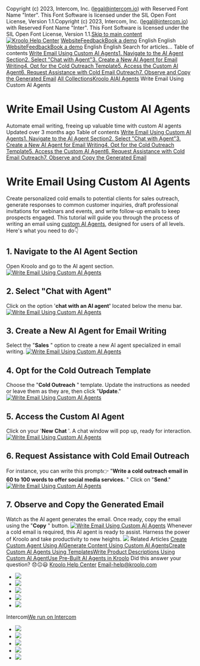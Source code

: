 Copyright (c) 2023, Intercom, Inc. (legal@intercom.io) with Reserved Font Name "Inter". This Font Software is licensed under the SIL Open Font License, Version 1.1.Copyright (c) 2023, Intercom, Inc. (legal@intercom.io) with Reserved Font Name "Inter". This Font Software is licensed under the SIL Open Font License, Version 1.1.[Skip to main content](https://help.kroolo.com/en/articles/9668944-write-email-using-custom-ai-agents#main-content)
[![Kroolo Help Center](https://downloads.intercomcdn.com/i/o/h4qkzypg/611116/ee699fbf23fef0f6d8d4f666d84c/37cdcedd14003d8fdcfdeda0a05c09cb)](https://help.kroolo.com/en/)
[Website](https://kroolo.com/)[Feedback](https://kroolo.featurebase.app/)[Book a demo](https://kroolo.com/book-demo)
English
English
[Website](https://kroolo.com/)[Feedback](https://kroolo.featurebase.app/)[Book a demo](https://kroolo.com/book-demo)
English
English
Search for articles...
Table of contents
[Write Email Using Custom AI Agents](https://help.kroolo.com/en/articles/9668944-write-email-using-custom-ai-agents#h_e16044be1e)[1. Navigate to the AI Agent Section](https://help.kroolo.com/en/articles/9668944-write-email-using-custom-ai-agents#h_45f4b327a6)[2. Select "Chat with Agent"](https://help.kroolo.com/en/articles/9668944-write-email-using-custom-ai-agents#h_593397ead4)[3. Create a New AI Agent for Email Writing](https://help.kroolo.com/en/articles/9668944-write-email-using-custom-ai-agents#h_afd4eca6d3)[4. Opt for the Cold Outreach Template](https://help.kroolo.com/en/articles/9668944-write-email-using-custom-ai-agents#h_0bd5d766e6)[5. Access the Custom AI Agent](https://help.kroolo.com/en/articles/9668944-write-email-using-custom-ai-agents#h_4f2c030120)[6. Request Assistance with Cold Email Outreach](https://help.kroolo.com/en/articles/9668944-write-email-using-custom-ai-agents#h_b4d4ccfe58)[7. Observe and Copy the Generated Email](https://help.kroolo.com/en/articles/9668944-write-email-using-custom-ai-agents#h_7e0e55e9a2)
[All Collections](https://help.kroolo.com/en/)[Kroolo AI](https://help.kroolo.com/en/collections/9304754-kroolo-ai)[AI Agents](https://help.kroolo.com/en/collections/10019710-ai-agents)
Write Email Using Custom AI Agents
# Write Email Using Custom AI Agents
Automate email writing, freeing up valuable time with custom AI agents
Updated over 3 months ago
Table of contents
[Write Email Using Custom AI Agents](https://help.kroolo.com/en/articles/9668944-write-email-using-custom-ai-agents#h_e16044be1e)[1. Navigate to the AI Agent Section](https://help.kroolo.com/en/articles/9668944-write-email-using-custom-ai-agents#h_45f4b327a6)[2. Select "Chat with Agent"](https://help.kroolo.com/en/articles/9668944-write-email-using-custom-ai-agents#h_593397ead4)[3. Create a New AI Agent for Email Writing](https://help.kroolo.com/en/articles/9668944-write-email-using-custom-ai-agents#h_afd4eca6d3)[4. Opt for the Cold Outreach Template](https://help.kroolo.com/en/articles/9668944-write-email-using-custom-ai-agents#h_0bd5d766e6)[5. Access the Custom AI Agent](https://help.kroolo.com/en/articles/9668944-write-email-using-custom-ai-agents#h_4f2c030120)[6. Request Assistance with Cold Email Outreach](https://help.kroolo.com/en/articles/9668944-write-email-using-custom-ai-agents#h_b4d4ccfe58)[7. Observe and Copy the Generated Email](https://help.kroolo.com/en/articles/9668944-write-email-using-custom-ai-agents#h_7e0e55e9a2)
# Write Email Using Custom AI Agents
Create personalized cold emails to potential clients for sales outreach, generate responses to common customer inquiries, draft professional invitations for webinars and events, and write follow-up emails to keep prospects engaged.
This tutorial will guide you through the process of writing an email using [custom AI Agents](https://kroolo.com/features/ai), designed for users of all levels. Here's what you need to do👇
​ 
## 1. Navigate to the AI Agent Section
Open Kroolo and go to the AI agent section.
[![Write Email Using Custom AI Agents](https://kroolo-e0b70269b6e2.intercom-attachments-1.com/i/o/1127561441/0af57e5faef97577f3625292/303d381a-730c-4a8d-b522-940b5eb1a691.gif?expires=1747842300&signature=ee802cbe53d6877a3400df0368cb6cccc30696a469b060a0bded46626133f7c4&req=dSElEcx4nIVbWPMW1HO4zbNyaaKF3VNJ9z0rY17g1f9D%2FZUlRnnj9NThSlrh%0AeI2DaBcmE5El4Si3rgs%3D%0A)](https://kroolo-e0b70269b6e2.intercom-attachments-1.com/i/o/1127561441/0af57e5faef97577f3625292/303d381a-730c-4a8d-b522-940b5eb1a691.gif?expires=1747842300&signature=ee802cbe53d6877a3400df0368cb6cccc30696a469b060a0bded46626133f7c4&req=dSElEcx4nIVbWPMW1HO4zbNyaaKF3VNJ9z0rY17g1f9D%2FZUlRnnj9NThSlrh%0AeI2DaBcmE5El4Si3rgs%3D%0A)
## 2. Select "Chat with Agent"
Click on the option '**chat with an AI agent'** located below the menu bar.
[![Write Email Using Custom AI Agents](https://kroolo-e0b70269b6e2.intercom-attachments-1.com/i/o/1127561450/0539244c049158f75e8bf588/2a1b567e-2c89-40e7-9430-5a0fe09209d8.gif?expires=1747842300&signature=46510a3881b0025e4f8fadf306e7d2c3fbe12e0024729dea04930c65dd3c52c3&req=dSElEcx4nIVaWfMW1HO4zbYJvfW96rSK2pJtkRSv2dF4EvghPi8VWMTSjhGd%0AKofU20nprB8hTTzBWuo%3D%0A)](https://kroolo-e0b70269b6e2.intercom-attachments-1.com/i/o/1127561450/0539244c049158f75e8bf588/2a1b567e-2c89-40e7-9430-5a0fe09209d8.gif?expires=1747842300&signature=46510a3881b0025e4f8fadf306e7d2c3fbe12e0024729dea04930c65dd3c52c3&req=dSElEcx4nIVaWfMW1HO4zbYJvfW96rSK2pJtkRSv2dF4EvghPi8VWMTSjhGd%0AKofU20nprB8hTTzBWuo%3D%0A)
## 3. Create a New AI Agent for Email Writing
Select the "**Sales** " option to create a new AI agent specialized in email writing.
[![Write Email Using Custom AI Agents](https://kroolo-e0b70269b6e2.intercom-attachments-1.com/i/o/1127561452/598aa4bcb88a3bfbc25c5a25/e3795c72-85e3-47ac-bd45-9d1ad5b5eb94.gif?expires=1747842300&signature=e122903f1dd42b01f909bc64bc8372c08e860dace58d85ccfd3dca3828d266ad&req=dSElEcx4nIVaW%2FMW1HO4zYCl9L5IzASoTdt4r%2Bf6HAQHPW2SWth2HOLXVB8C%0ACuIPEOa0kNDZUi%2FDJok%3D%0A)](https://kroolo-e0b70269b6e2.intercom-attachments-1.com/i/o/1127561452/598aa4bcb88a3bfbc25c5a25/e3795c72-85e3-47ac-bd45-9d1ad5b5eb94.gif?expires=1747842300&signature=e122903f1dd42b01f909bc64bc8372c08e860dace58d85ccfd3dca3828d266ad&req=dSElEcx4nIVaW%2FMW1HO4zYCl9L5IzASoTdt4r%2Bf6HAQHPW2SWth2HOLXVB8C%0ACuIPEOa0kNDZUi%2FDJok%3D%0A)
## 4. Opt for the Cold Outreach Template
Choose the "**Cold Outreach** " template.
Update the instructions as needed or leave them as they are, then click "**Update**."
[![Write Email Using Custom AI Agents](https://kroolo-e0b70269b6e2.intercom-attachments-1.com/i/o/1127561454/43adcd960ad4cd405b1191e3/cfc32e78-b904-4190-82ab-b19757a35753.gif?expires=1747842300&signature=27e395d66c85e459329caafd8d02e66b1e1a843a1f2a8c851fab2afd716ba6de&req=dSElEcx4nIVaXfMW1HO4zRZnndtQkBBb3IHl%2BIwwY%2B%2FYppXcH%2Fp%2FsJrdh5iT%0AgSDBxtxMk0J8JZyw4Yo%3D%0A)](https://kroolo-e0b70269b6e2.intercom-attachments-1.com/i/o/1127561454/43adcd960ad4cd405b1191e3/cfc32e78-b904-4190-82ab-b19757a35753.gif?expires=1747842300&signature=27e395d66c85e459329caafd8d02e66b1e1a843a1f2a8c851fab2afd716ba6de&req=dSElEcx4nIVaXfMW1HO4zRZnndtQkBBb3IHl%2BIwwY%2B%2FYppXcH%2Fp%2FsJrdh5iT%0AgSDBxtxMk0J8JZyw4Yo%3D%0A)
## 5. Access the Custom AI Agent
Click on your '**New** **Chat** '. A chat window will pop up, ready for interaction.
[![Write Email Using Custom AI Agents](https://kroolo-e0b70269b6e2.intercom-attachments-1.com/i/o/1127561461/9ad9eec3c5b2c12003b132a8/9e6f8f1f-731a-46ec-a317-436c1c45cd71.gif?expires=1747842300&signature=e8cd69137f1956bf2d5cd4d6cf449cfb9803c342cbabb115a179fe916c5b3451&req=dSElEcx4nIVZWPMW1HO4zWKBwhpzqysxP7X9BKjMxZiwS8J06u12PjzYMfNS%0AyKRGVLd8QS%2FGqqxaU%2BQ%3D%0A)](https://kroolo-e0b70269b6e2.intercom-attachments-1.com/i/o/1127561461/9ad9eec3c5b2c12003b132a8/9e6f8f1f-731a-46ec-a317-436c1c45cd71.gif?expires=1747842300&signature=e8cd69137f1956bf2d5cd4d6cf449cfb9803c342cbabb115a179fe916c5b3451&req=dSElEcx4nIVZWPMW1HO4zWKBwhpzqysxP7X9BKjMxZiwS8J06u12PjzYMfNS%0AyKRGVLd8QS%2FGqqxaU%2BQ%3D%0A)
## 6. Request Assistance with Cold Email Outreach
For instance, you can write this prompt👉 "**Write a cold outreach email in 60 to 100 words to offer social media services.** "
Click on "**Send**."
[![Write Email Using Custom AI Agents](https://kroolo-e0b70269b6e2.intercom-attachments-1.com/i/o/1127561466/10f6c0b0aa0d4a66917de604/6ca690bb-1914-4a2f-83d2-65cad1495c5e.gif?expires=1747842300&signature=5019e17b2c27317a12d759b67199fe26cd6d55d096aa1cad9fd4f0b18643aa5e&req=dSElEcx4nIVZX%2FMW1HO4zXgT4cahiB96cX%2BPxLMfSBiNy7qJWmvk9v9%2BP5Qc%0AzAtrtd%2Bc3oZo%2BToKfXQ%3D%0A)](https://kroolo-e0b70269b6e2.intercom-attachments-1.com/i/o/1127561466/10f6c0b0aa0d4a66917de604/6ca690bb-1914-4a2f-83d2-65cad1495c5e.gif?expires=1747842300&signature=5019e17b2c27317a12d759b67199fe26cd6d55d096aa1cad9fd4f0b18643aa5e&req=dSElEcx4nIVZX%2FMW1HO4zXgT4cahiB96cX%2BPxLMfSBiNy7qJWmvk9v9%2BP5Qc%0AzAtrtd%2Bc3oZo%2BToKfXQ%3D%0A)
## 7. Observe and Copy the Generated Email
Watch as the AI agent generates the email.
Once ready, copy the email using the "**Copy** " button.
[![Write Email Using Custom AI Agents](https://kroolo-e0b70269b6e2.intercom-attachments-1.com/i/o/1127561471/e9797b7830106276f11bf108/f5cb805d-320f-4b75-9815-1926e1c5c2ce.gif?expires=1747842300&signature=f51d5e0307097706d64972a0bd64351f290dc84eae6dcea3fc202a1ca0ba69d9&req=dSElEcx4nIVYWPMW1HO4zU8R7koSJWKxW36Hw2qch9XjtbxYTj89kJmJSCAm%0AQYPwW7Z877Pn9iW%2FPJY%3D%0A)](https://kroolo-e0b70269b6e2.intercom-attachments-1.com/i/o/1127561471/e9797b7830106276f11bf108/f5cb805d-320f-4b75-9815-1926e1c5c2ce.gif?expires=1747842300&signature=f51d5e0307097706d64972a0bd64351f290dc84eae6dcea3fc202a1ca0ba69d9&req=dSElEcx4nIVYWPMW1HO4zU8R7koSJWKxW36Hw2qch9XjtbxYTj89kJmJSCAm%0AQYPwW7Z877Pn9iW%2FPJY%3D%0A)
Whenever a cold email is required, this AI agent is ready to assist. Harness the power of Kroolo and take productivity to new heights.
[![](https://downloads.intercomcdn.com/i/o/1154261293/255a9bd65c0ce2cd8e240ae0/cta+2.png?expires=1747842300&signature=18c205c307935839313bd754d975263f2c114ded7493267ebb375116e3687c0f&req=dSEiEst4nINWWvMW1HO4zc%2Bs0NttkMcKrE6J3NKyxlAPpgsOo%2BsQWQzWZwpN%0A77zYmcoT9SHzKpxkvJU%3D%0A)](https://kroolo.com/)
Related Articles
[Create Custom Agent Using AI](https://help.kroolo.com/en/articles/9669040-create-custom-agent-using-ai)[Generate Content Using Custom AI Agents](https://help.kroolo.com/en/articles/9669041-generate-content-using-custom-ai-agents)[Create Custom AI Agents Using Templates](https://help.kroolo.com/en/articles/9679550-create-custom-ai-agents-using-templates)[Write Product Descriptions Using Custom AI Agent](https://help.kroolo.com/en/articles/9679558-write-product-descriptions-using-custom-ai-agent)[Use Pre-Built AI Agents in Kroolo](https://help.kroolo.com/en/articles/9996115-use-pre-built-ai-agents-in-kroolo)
Did this answer your question?
😞😐😃
[Kroolo Help Center](https://help.kroolo.com/en/)
Email-help@kroolo.com
  * [![](https://intercom.help/kroolo/assets/svg/icon:social-facebook/FFFFFF)](https://www.facebook.com/profile.php?id=61553808299270)
  * [![](https://intercom.help/kroolo/assets/svg/icon:social-linkedin/FFFFFF)](https://www.linkedin.com/company/getkroolo)
  * [![](https://intercom.help/kroolo/assets/svg/icon:social-instagram/FFFFFF)](https://www.instagram.com/getkroolo)
  * [![](https://intercom.help/kroolo/assets/svg/icon:social-youtube/FFFFFF)](https://www.youtube.com/@getkroolo/featured)
  * [![](https://intercom.help/kroolo/assets/svg/icon:social-twitter-x/FFFFFF)](https://www.twitter.com/getkroolo)


Intercom[We run on Intercom](https://www.intercom.com/intercom-link?company=Kroolo&solution=customer-support&utm_campaign=intercom-link&utm_content=We+run+on+Intercom&utm_medium=help-center&utm_referrer=https%3A%2F%2Fhelp.kroolo.com%2Fen%2Farticles%2F9668944-write-email-using-custom-ai-agents&utm_source=desktop-web)
  * [![](https://intercom.help/kroolo/assets/svg/icon:social-facebook/FFFFFF)](https://www.facebook.com/profile.php?id=61553808299270)
  * [![](https://intercom.help/kroolo/assets/svg/icon:social-linkedin/FFFFFF)](https://www.linkedin.com/company/getkroolo)
  * [![](https://intercom.help/kroolo/assets/svg/icon:social-instagram/FFFFFF)](https://www.instagram.com/getkroolo)
  * [![](https://intercom.help/kroolo/assets/svg/icon:social-youtube/FFFFFF)](https://www.youtube.com/@getkroolo/featured)
  * [![](https://intercom.help/kroolo/assets/svg/icon:social-twitter-x/FFFFFF)](https://www.twitter.com/getkroolo)


